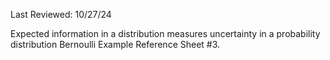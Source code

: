 Last Reviewed: 10/27/24

Expected information in a distribution
measures uncertainty in a probability distribution
Bernoulli Example
Reference Sheet #3.